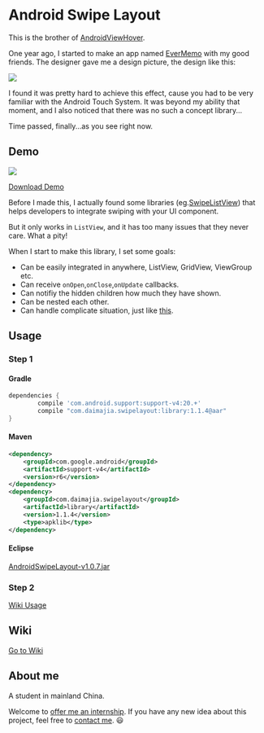 # Android Swipe Layout

This is the brother of [AndroidViewHover](https://github.com/daimajia/AndroidViewHover).

One year ago, I started to make an app named [EverMemo](https://play.google.com/store/apps/details?id=com.zhan_dui.evermemo) with my good friends. The designer gave me a design picture, the design like this:

![](http://ww1.sinaimg.cn/mw690/610dc034jw1ejoquidvvsg208i0630u4.gif)

I found it was pretty hard to achieve this effect, cause you had to be very familiar with the Android Touch System. It was beyond my ability that moment, and I also noticed that there was no such a concept library...

Time passed, finally...as you see right now.

## Demo

![](http://ww2.sinaimg.cn/mw690/610dc034jw1ejoplapwtqg208n0e74dx.gif)

[Download Demo](https://github.com/daimajia/AndroidSwipeLayout/releases/download/v1.1.4/AndroidSwipeLayout-1.1.4.apk)

Before I made this, I actually found some libraries (eg.[SwipeListView](https://github.com/47deg/android-swipelistview)) that helps developers to integrate swiping with your UI component. 

But it only works in `ListView`, and it has too many issues that they never care. What a pity!

When I start to make this library, I set some goals:

- Can be easily integrated in anywhere, ListView, GridView, ViewGroup etc.
- Can receive `onOpen`,`onClose`,`onUpdate` callbacks.
- Can notifiy the hidden children how much they have shown.
- Can be nested each other.
- Can handle complicate situation, just like [this](https://camo.githubusercontent.com/d145d9a9508b3d204b70882c05bc3d9bd433883c/687474703a2f2f7777312e73696e61696d672e636e2f6c617267652f3631306463303334677731656b686f6a7379326172673230386530366e6774312e676966).


## Usage

### Step 1
#### Gradle

```groovy
dependencies {
        compile 'com.android.support:support-v4:20.+'
        compile "com.daimajia.swipelayout:library:1.1.4@aar"
}
```

#### Maven

```xml
<dependency>
	<groupId>com.google.android</groupId>
	<artifactId>support-v4</artifactId>
	<version>r6</version>
</dependency>
<dependency>
    <groupId>com.daimajia.swipelayout</groupId>
    <artifactId>library</artifactId>
    <version>1.1.4</version>
    <type>apklib</type>
</dependency>
```

#### Eclipse

[AndroidSwipeLayout-v1.0.7.jar](https://github.com/daimajia/AndroidSwipeLayout/releases/download/v1.0.7/AndroidSwipeLayout-v1.0.7.jar)

### Step 2

[Wiki Usage](https://github.com/daimajia/AndroidSwipeLayout/wiki/usage)

## Wiki

[Go to Wiki](https://github.com/daimajia/AndroidSwipeLayout/wiki)

## About me

A student in mainland China.

Welcome to [offer me an internship](mailto:daimajia@gmail.com). If you have any new idea about this project, feel free to [contact me](mailto:daimajia@gmail.com). :smiley:

